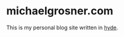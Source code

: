 # michaelgrosner.com

This is my personal blog site written in [hyde](https://github.com/hyde/hyde).
